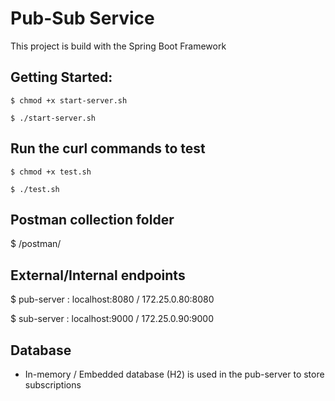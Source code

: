 # Pub-Sub Service
This project is build with the Spring Boot Framework

## Getting Started:

```shell script
$ chmod +x start-server.sh

$ ./start-server.sh
```

## Run the curl commands to test

```shell script
$ chmod +x test.sh

$ ./test.sh
```

## Postman collection folder
$ /postman/

## External/Internal endpoints
$ pub-server : localhost:8080 / 172.25.0.80:8080

$ sub-server : localhost:9000 / 172.25.0.90:9000

## Database
- In-memory / Embedded database (H2) is used in the pub-server to store subscriptions
